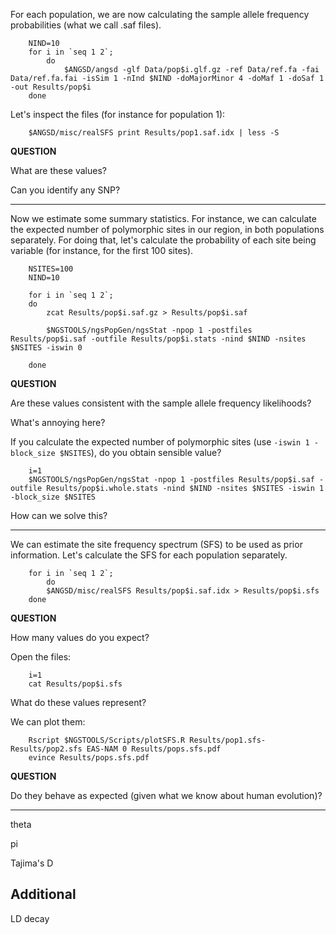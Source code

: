 
For each population, we are now calculating the sample allele frequency probabilities (what we call .saf files).
```
	NIND=10
	for i in `seq 1 2`;
        do
        	$ANGSD/angsd -glf Data/pop$i.glf.gz -ref Data/ref.fa -fai Data/ref.fa.fai -isSim 1 -nInd $NIND -doMajorMinor 4 -doMaf 1 -doSaf 1 -out Results/pop$i
	done
```

Let's inspect the files (for instance for population 1):
```
	$ANGSD/misc/realSFS print Results/pop1.saf.idx | less -S
```

**QUESTION**

What are these values?

Can you identify any SNP?

------------------------------------------------------------------------------

Now we estimate some summary statistics.
For instance, we can calculate the expected number of polymorphic sites in our region, in both populations separately.
For doing that, let's calculate the probability of each site being variable (for instance, for the first 100 sites).
```
	NSITES=100
	NIND=10

	for i in `seq 1 2`;
	do
		zcat Results/pop$i.saf.gz > Results/pop$i.saf

		$NGSTOOLS/ngsPopGen/ngsStat -npop 1 -postfiles Results/pop$i.saf -outfile Results/pop$i.stats -nind $NIND -nsites $NSITES -iswin 0

	done
```

**QUESTION**

Are these values consistent with the sample allele frequency likelihoods?

What's annoying here?

If you calculate the expected number of polymorphic sites (use `-iswin 1 -block_size $NSITES`), do you obtain sensible value?
```
	i=1
	$NGSTOOLS/ngsPopGen/ngsStat -npop 1 -postfiles Results/pop$i.saf -outfile Results/pop$i.whole.stats -nind $NIND -nsites $NSITES -iswin 1 -block_size $NSITES
```

How can we solve this?


--------------------------------------------------------------------

We can estimate the site frequency spectrum (SFS) to be used as prior information.
Let's calculate the SFS for each population separately.

```
	for i in `seq 1 2`;
       	do
		$ANGSD/misc/realSFS Results/pop$i.saf.idx > Results/pop$i.sfs
	done
```

**QUESTION**

How many values do you expect?


Open the files:
```
	i=1
	cat Results/pop$i.sfs
```
What do these values represent?

We can plot them:
```
	Rscript $NGSTOOLS/Scripts/plotSFS.R Results/pop1.sfs-Results/pop2.sfs EAS-NAM 0 Results/pops.sfs.pdf
	evince Results/pops.sfs.pdf
```

**QUESTION**

Do they behave as expected (given what we know about human evolution)?


----------------------------------------------------------------------


theta

pi

Tajima's D

## Additional

LD decay


